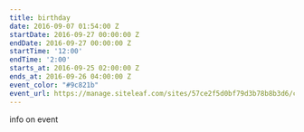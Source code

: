 ```yaml
---
title: birthday
date: 2016-09-07 01:54:00 Z
startDate: 2016-09-27 00:00:00 Z
endDate: 2016-09-27 00:00:00 Z
startTime: '12:00'
endTime: '2:00'
starts_at: 2016-09-25 02:00:00 Z
ends_at: 2016-09-26 04:00:00 Z
event_color: "#9c821b"
event_url: https://manage.siteleaf.com/sites/57ce2f5d0bf79d3b78b8b3d6/collections/events/new
---
```


info on event
